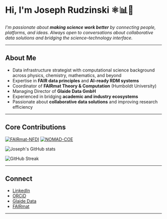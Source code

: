 # Hi, I'm Joseph Rudzinski ⚛️📊🔗

<!-- Optional: short tagline -->
_I'm passionate about **making science work better** by connecting people, platforms, and ideas. Always open to conversations about collaborative data solutions and bridging the science–technology interface._

---

## About Me

- Data infrastructure strategist with computational science background across physics, chemistry, mathematics, and beyond
- Expertise in **FAIR data principles** and **AI-ready RDM systems**
- Coordinator of **FAIRmat Theory & Computation** (Humboldt University)
- Managing Director of **Glaide Data GmbH**
- Experienced in bridging **academic and industry ecosystems**
- Passionate about **collaborative data solutions** and improving research efficiency

---

## Core Contributions

[![FAIRmat-NFDI](https://img.shields.io/badge/Org-FAIRmat--NFDI-4CAF50?logo=github)](https://github.com/FAIRmat-NFDI)
[![NOMAD-COE](https://img.shields.io/badge/Org-NOMAD--COE-2196F3?logo=github)](https://github.com/nomad-coe)

![Joseph's GitHub stats](https://github-readme-stats.vercel.app/api?username=JFRudzinski&show_icons=true&count_private=true&theme=transparent&hide_title=true)

![GitHub Streak](https://streak-stats.demolab.com?user=JFRudzinski&theme=transparent)

---

## Connect

- [LinkedIn](https://www.linkedin.com/in/jfrudzinski)
- [ORCiD](https://orcid.org/0000-0003-3403-640X)
- [Glaide Data](https://glaidedata.com)
- [FAIRmat](https://www.fairmat-nfdi.eu/)

---


<!--
**JFRudzinski/JFRudzinski** is a ✨ _special_ ✨ repository because its `README.md` (this file) appears on your GitHub profile.

Here are some ideas to get you started:

- 🔭 I’m currently working on ...
- 🌱 I’m currently learning ...
- 👯 I’m looking to collaborate on ...
- 🤔 I’m looking for help with ...
- 💬 Ask me about ...
- 📫 How to reach me: ...
- 😄 Pronouns: ...
- ⚡ Fun fact: ...
-->
